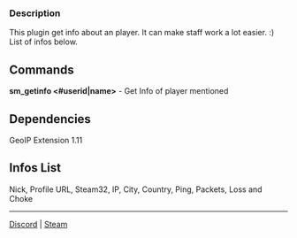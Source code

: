### Description
This plugin get info about an player. It can make staff work a lot easier. :)  
List of infos below.
  
## Commands
**sm_getinfo <#userid|name>** - Get Info of player mentioned
  
  
## Dependencies 
GeoIP Extension 1.11
  
  
## Infos List
Nick, Profile URL, Steam32, IP, City, Country, Ping, Packets, Loss and Choke
  
  
***
[Discord](https://discord.com/users/476946479110684683) | [Steam](https://steamcommunity.com/id/nathyzinhaa)
